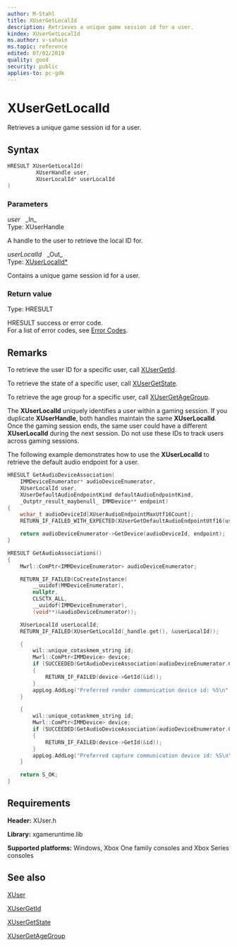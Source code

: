 ```yaml
---
author: M-Stahl
title: XUserGetLocalId
description: Retrieves a unique game session id for a user.
kindex: XUserGetLocalId
ms.author: v-sahain
ms.topic: reference
edited: 07/02/2019
quality: good
security: public
applies-to: pc-gdk
---
```


# XUserGetLocalId  

Retrieves a unique game session id for a user.

## Syntax  
  
```cpp
HRESULT XUserGetLocalId(  
         XUserHandle user,  
         XUserLocalId* userLocalId  
)  
```  
  
### Parameters  
  
*user* &nbsp;&nbsp;\_In\_  
Type: XUserHandle  

A handle to the user to retrieve the local ID for.  

*userLocalId* &nbsp;&nbsp;\_Out\_  
Type: [XUserLocalId*](../structs/xuserlocalid.md)  

Contains a unique game session id for a user.  

### Return value

Type: HRESULT
  
HRESULT success or error code.  
For a list of error codes, see [Error Codes](../../../errorcodes.md).

## Remarks

To retrieve the user ID for a specific user, call [XUserGetId](xusergetid.md).

To retrieve the state of a specific user, call [XUserGetState](xusergetstate.md).

To retrieve the age group for a specific user, call [XUserGetAgeGroup](xusergetagegroup.md).

The **XUserLocalId** uniquely identifies a user within a gaming session. If you duplicate **XUserHandle**, both handles maintain the same **XUserLocalId**. Once the gaming session ends, the same user could have a different **XUserLocalId** during the next session. Do not use these IDs to track users across gaming sessions.  
  
The following example demonstrates how to use the **XUserLocalId** to retrieve the default audio endpoint for a user.  
  
```cpp
HRESULT GetAudioDeviceAssociation(
    IMMDeviceEnumerator* audioDeviceEnumerator,
    XUserLocalId user,
    XUserDefaultAudioEndpointKind defaultAudioEndpointKind,
    _Outptr_result_maybenull_ IMMDevice** endpoint)
{
    wchar_t audioDeviceId[XUserAudioEndpointMaxUtf16Count];
    RETURN_IF_FAILED_WITH_EXPECTED(XUserGetDefaultAudioEndpointUtf16(user, defaultAudioEndpointKind, std::size(audioDeviceId), audioDeviceId, nullptr), E_NOTFOUND);

    return audioDeviceEnumerator->GetDevice(audioDeviceId, endpoint);
}

HRESULT GetAudioAssociations()
{
    Mwrl::ComPtr<IMMDeviceEnumerator> audioDeviceEnumerator;

    RETURN_IF_FAILED(CoCreateInstance(
        __uuidof(MMDeviceEnumerator),
        nullptr,
        CLSCTX_ALL,
        __uuidof(IMMDeviceEnumerator),
        (void**)&audioDeviceEnumerator));

    XUserLocalId userLocalId;
    RETURN_IF_FAILED(XUserGetLocalId(_handle.get(), &userLocalId));

    {
        wil::unique_cotaskmem_string id;
        Mwrl::ComPtr<IMMDevice> device;
        if (SUCCEEDED(GetAudioDeviceAssociation(audioDeviceEnumerator.Get(), userLocalId, XUserDefaultAudioEndpointKind::CommunicationRender, &device)))
        {
            RETURN_IF_FAILED(device->GetId(&id));
        }
        appLog.AddLog("Preferred render communication device id: %S\n", id.get());
    }

    {
        wil::unique_cotaskmem_string id;
        Mwrl::ComPtr<IMMDevice> device;
        if (SUCCEEDED(GetAudioDeviceAssociation(audioDeviceEnumerator.Get(), userLocalId, XUserDefaultAudioEndpointKind::CommunicationCapture, &device)))
        {
            RETURN_IF_FAILED(device->GetId(&id));
        }
        appLog.AddLog("Preferred capture communication device id: %S\n", id.get());
    }

    return S_OK;
}
```
  
  
## Requirements  
  
**Header:** XUser.h
  
**Library:** xgameruntime.lib
  
**Supported platforms:** Windows, Xbox One family consoles and Xbox Series consoles  
  
## See also

[XUser](../xuser_members.md)
  
[XUserGetId](xusergetid.md)

[XUserGetState](xusergetstate.md)

[XUserGetAgeGroup](xusergetagegroup.md)